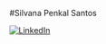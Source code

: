 #Silvana Penkal Santos

[![LinkedIn](https://img.shields.io/badge/-LinkedIn-000?style=for-the-badge&logo=linkedin&logoColor=30A3DC)](https://www.linkedin.com/in/silvanapenkal/)
